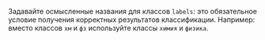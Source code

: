 Задавайте осмысленные названия для классов `labels`: это обязательное условие получения корректных результатов классификации. Например: вместо классов `хм` и `фз` используйте классы `химия` и `физика`.